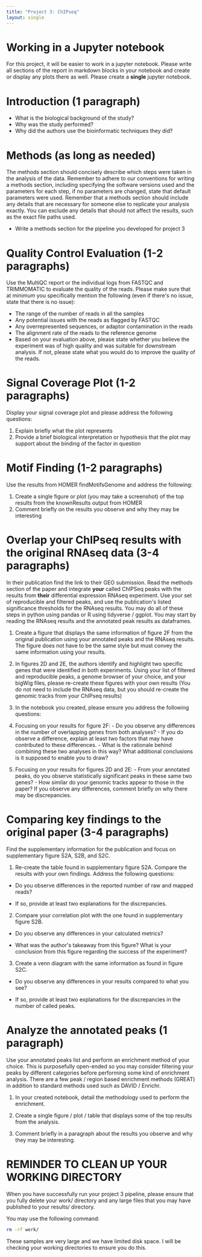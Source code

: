 ```yaml
---
title: "Project 3: ChIPseq"
layout: single
---
```


# Working in a Jupyter notebook

For this project, it will be easier to work in a jupyter notebook. Please
write all sections of the report in markdown blocks in your notebook and create
or display any plots there as well. Please create a **single** jupyter notebook.

# Introduction (1 paragraph)

- What is the biological background of the study?
- Why was the study performed?
- Why did the authors use the bioinformatic techniques they did?

# Methods (as long as needed)

The methods section should concisely describe which steps were taken in the
analysis of the data. Remember to adhere to our conventions for writing a
methods section, including specifying the software versions used and the
parameters for each step, if no parameters are changed, state that default
parameters were used. Remember that a methods section should include any details
that are necessary for someone else to replicate your analysis exactly. You can
exclude any details that should not affect the results, such as the exact file
paths used. 

- Write a methods section for the pipeline you developed for project 3

# Quality Control Evaluation (1-2 paragraphs)

Use the MultiQC report or the individual logs from FASTQC and TRIMMOMATIC to evaluate
the quality of the reads. Please make sure that at minimum you specifically mention the following (even if there's no issue, state that there is no issue):

- The range of the number of reads in all the samples
- Any potential issues with the reads as flagged by FASTQC
- Any overrepresented sequences, or adaptor contamination in the reads
- The alignment rate of the reads to the reference genome
- Based on your evaluation above, please state whether you believe the experiment
was of high quality and was suitable for downstream analysis. If not, please
state what you would do to improve the quality of the reads.

# Signal Coverage Plot (1-2 paragraphs)

Display your signal coverage plot and please address the following questions:

1. Explain briefly what the plot represents
2. Provide a brief biological interpretation or hypothesis that the plot may support
about the binding of the factor in question

# Motif Finding (1-2 paragraphs)

Use the results from HOMER findMotifsGenome and address the following:

1. Create a single figure or plot (you may take a screenshot) of the top results
from the knownResults output from HOMER
2. Comment briefly on the results you observe and why they may be interesting

# Overlap your ChIPseq results with the original RNAseq data (3-4 paragraphs)

In their publication find the link to their GEO submission. Read the methods
section of the paper and integrate **your** called ChIPSeq peaks with the results
from **their** differential expression RNAseq experiment. Use your set of
reproducible and filtered peaks, and use the publication's listed significance
thresholds for the RNAseq results. You may do all of these steps in python using pandas or R using tidyverse / ggplot. You may start by reading the RNAseq results and the annotated peak results as dataframes.

1. Create a figure that displays the same information of figure 2F from the
original publication using your annotated peaks and the RNAseq results. The 
figure does not have to be the same style but must convey the same information
using your results.

2. In figures 2D and 2E, the authors identify and highlight two specific genes
that were identified in both experiments. Using your list of filtered and
reproducible peaks, a genome browser of your choice, and your bigWig files, please
re-create these figures with your own results (You do not need to include the
RNAseq data, but you should re-create the genomic tracks from your ChIPseq results)

3. In the notebook you created, please ensure you address the following questions:

  1. Focusing on your results for figure 2F:
    - Do you observe any differences in the number of overlapping genes from both
    analyses?
    - If you do observe a difference, explain at least two factors that
    may have contributed to these differences. 
    - What is the rationale behind combining these two analyses in this way? What
    additional conclusions is it supposed to enable you to draw?
    
  2. Focusing on your results for figures 2D and 2E:
    - From your annotated peaks, do you observe statistically significant peaks
    in these same two genes?
    - How similar do your genomic tracks appear to those in the paper? If you 
    observe any differences, comment briefly on why there may be discrepancies. 

# Comparing key findings to the original paper (3-4 paragraphs)

Find the supplementary information for the publication and focus on supplementary
figure S2A, S2B, and S2C. 

1. Re-create the table found in supplementary figure S2A. Compare the results 
with your own findings. Address the following questions:

  - Do you observe differences in the reported number of raw and mapped reads?
  
  - If so, provide at least two explanations for the discrepancies. 
  
2. Compare your correlation plot with the one found in supplementary figure S2B. 

  - Do you observe any differences in your calculated metrics?
  
  - What was the author's takeaway from this figure? What is your conclusion
  from this figure regarding the success of the experiment?
  
3.  Create a venn diagram with the same information as found in figure S2C. 

  - Do you observe any differences in your results compared to what you see?
  
  - If so, provide at least two explanations for the discrepancies in the number
  of called peaks. 

# Analyze the annotated peaks (1 paragraph)

Use your annotated peaks list and perform an enrichment method of your choice. 
This is purposefully open-ended so you may consider filtering your peaks by
different categories before performing some kind of enrichment analysis. There are
a few peak / region based enrichment methods (GREAT) in addition to standard
methods used such as DAVID / Enrichr. 

1. In your created notebook, detail the methodology used to perform the enrichment.

2. Create a single figure / plot / table that displays some of the top results
from the analysis.

3. Comment briefly in a paragraph about the results you observe and why they 
may be interesting.


# REMINDER TO CLEAN UP YOUR WORKING DIRECTORY

When you have successfully run your project 3 pipeline, please ensure that you 
fully delete your work/ directory and any large files that you may have published
to your results/ directory. 

You may use the following command:

```bash
rm -rf work/
```

These samples are very large and we have limited disk space. I will be checking
your working directories to ensure you do this. 